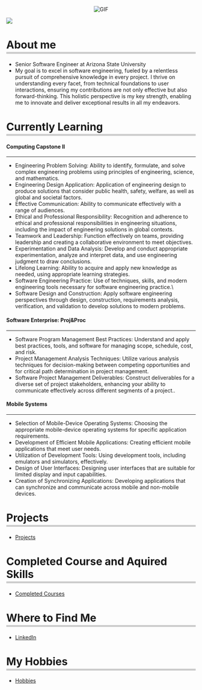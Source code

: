 <p align="center">
  <img src="https://media.giphy.com/media/ko7twHhomhk8E/giphy.gif" alt="GIF">
</p>


![](https://komarev.com/ghpvc/?username=bstuva&color=green&label=Visitors&style=flat-square)

<h1 style="border-bottom: 5px solid #ccc; padding-bottom: 2px;">About me</h1>

* Senior Software Engineer at Arizona State University
* My goal is to excel in software engineering, fueled by a relentless pursuit of comprehensive knowledge in every project. I thrive on understanding every facet, from technical foundations to user interactions, ensuring my contributions are not only effective but also forward-thinking. This holistic perspective is my key strength, enabling me to innovate and deliver exceptional results in all my endeavors.

<h1 style="border-bottom: 5px solid #ccc; padding-bottom: 2px;">Currently Learning</h1>

#### Computing Capstone II
-----------------------------
- Engineering Problem Solving: Ability to identify, formulate, and solve complex engineering problems using principles of engineering, science, and mathematics.
- Engineering Design Application: Application of engineering design to produce solutions that consider public health, safety, welfare, as well as global and societal factors.
- Effective Communication: Ability to communicate effectively with a range of audiences.
- Ethical and Professional Responsibility: Recognition and adherence to ethical and professional responsibilities in engineering situations, including the impact of engineering solutions in global contexts.
- Teamwork and Leadership: Function effectively on teams, providing leadership and creating a collaborative environment to meet objectives.
- Experimentation and Data Analysis: Develop and conduct appropriate experimentation, analyze and interpret data, and use engineering judgment to draw conclusions.
- Lifelong Learning: Ability to acquire and apply new knowledge as needed, using appropriate learning strategies.
- Software Engineering Practice: Use of techniques, skills, and modern engineering tools necessary for software engineering practice.\
- Software Design and Construction: Apply software engineering perspectives through design, construction, requirements analysis, verification, and validation to develop solutions to modern problems.

#### Software Enterprise: Proj&Proc
------------------------------------
- Software Program Management Best Practices: Understand and apply best practices, tools, and software for managing scope, schedule, cost, and risk.
- Project Management Analysis Techniques: Utilize various analysis techniques for decision-making between competing opportunities and for critical path determination in project management.
- Software Project Management Deliverables: Construct deliverables for a diverse set of project stakeholders, enhancing your ability to communicate effectively across different segments of a project..

####  Mobile Systems
---------------------------------------
- Selection of Mobile-Device Operating Systems: Choosing the appropriate mobile-device operating systems for specific application requirements.
- Development of Efficient Mobile Applications: Creating efficient mobile applications that meet user needs.
- Utilization of Development Tools: Using development tools, including emulators and simulators, effectively.
- Design of User Interfaces: Designing user interfaces that are suitable for limited display and input capabilities.
- Creation of Synchronizing Applications: Developing applications that can synchronize and communicate across mobile and non-mobile devices.

<h1 style="border-bottom: 5px solid #ccc; padding-bottom: 2px;">Projects</h1>

- [Projects](projects.md)

<h1 style="border-bottom: 5px solid #ccc; padding-bottom: 2px;">Completed Course and Aquired Skills</h1>

- [Completed Courses](PastCourses.md)


<h1 style="border-bottom: 5px solid #ccc; padding-bottom: 2px;">Where to Find Me</h1>

* [LinkedIn](https://www.linkedin.com/in/brayden-stuva/)

<h1 style="border-bottom: 5px solid #ccc; padding-bottom: 2px;">My Hobbies</h1>

- [Hobbies](hobbies.md)
